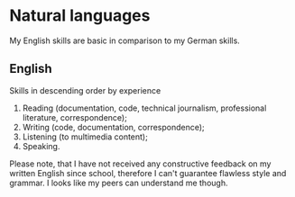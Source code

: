 # Natural languages 

My English skills are basic in comparison to my German skills.

## English 

Skills in descending order by experience

1. Reading (documentation, code, technical journalism, professional literature, correspondence);
2. Writing (code, documentation, correspondence);
3. Listening (to multimedia content);
4. Speaking.

Please note, that I have not received any constructive feedback on my written English since school, therefore I can't guarantee flawless style and grammar. I looks like my peers can understand me though.
